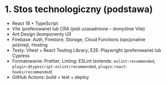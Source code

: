 # 1. Stos technologiczny (podstawa)

- React 18 + TypeScript
- Vite (preferowane) lub CRA (jeśli uzasadnione – domyślnie Vite)
- Ant Design (komponenty UI)
- Firebase: Auth, Firestore, Storage, Cloud Functions (opcjonalnie później), Hosting
- Testy: Vitest + React Testing Library; E2E: Playwright (preferowane) lub Cypress
- Formatowanie: Prettier; Linting: ESLint (extends: `eslint:recommended`, `plugin:@typescript-eslint/recommended`, `plugin:react-hooks/recommended`)
- GitHub Actions: build + test + deploy
